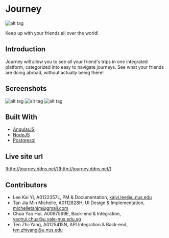 # Journey

![alt tag]()

Keep up with your friends all over the world!
 
## Introduction

Journey will allow you to see all your friend's trips in one integrated platform, categorized into easy to navigate journeys. See what your friends are doing abroad, without actually being there!

## Screenshots

![alt tag]()
![alt tag]()
![alt tag]()

## Built With
* [AngularJS](https://angularjs.org/)
* [NodeJS](https://nodejs.org/en/)
* [Postgresql](https://www.postgresql.org/)


## Live site url
[http://journey.ddns.net/](http://journey.ddns.net/)


## Contributors
- Lee Kai Yi, A0122357L, PM & Documentation, <kaiyi.lee@u.nus.edu>
- Tan Jia Min Michelle, A0112828H, UI Design & Implementation, <michelletanjm@gmail.com>
- Chua Yao Hui, A0097569E, Back-end & Integration, <yaohui.chua@u.yale-nus.edu.sg>
- Ten Zhi-Yang, A0125415N, API Integration & Back-end, <ten.zhiyang@u.nus.edu>
